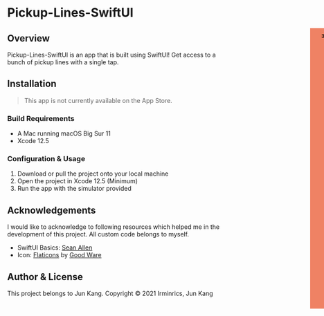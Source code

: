 # Pickup-Lines-SwiftUI

<div style="width: 1000px; height 600px;"><img src="pickuplines.png" width="30%" height="30%" align="right"></div>


## Overview

Pickup-Lines-SwiftUI is an app that is built using SwiftUI! Get access to a bunch of pickup lines with a single tap.

## Installation

> This app is not currently available on the App Store.

### Build Requirements

- A Mac running macOS Big Sur 11
- Xcode 12.5

### Configuration & Usage

1. Download or pull the project onto your local machine
2. Open the project in Xcode 12.5 (Minimum)
3. Run the app with the simulator provided

## Acknowledgements

I would like to acknowledge to following resources which helped me in the development of this project.
All custom code belongs to myself.

- SwiftUI Basics: [Sean Allen](https://www.youtube.com/channel/UCbTw29mcP12YlTt1EpUaVJw)
- Icon: [Flaticons](https://www.flaticon.com/free-icon/talk_766594) by [Good Ware](https://www.flaticon.com/authors/good-ware)

## Author & License

This project belongs to Jun Kang. 
Copyright © 2021 Irminrics, Jun Kang
